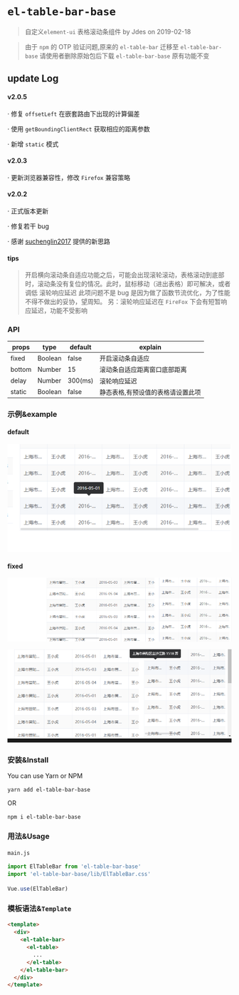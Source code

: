# `el-table-bar-base`

> 自定义`element-ui` 表格滚动条组件 by Jdes on 2019-02-18

> 由于 `npm` 的 OTP 验证问题,原来的 `el-table-bar` 迁移至 `el-table-bar-base` 请使用者删除原始包后下载 `el-table-bar-base` 原有功能不变

## update Log

#### v2.0.5

· 修复 `offsetLeft` 在嵌套路由下出现的计算偏差

· 使用 `getBoundingClientRect` 获取相应的距离参数

· 新增 `static` 模式

#### v2.0.3

· 更新浏览器兼容性，修改 `Firefox` 兼容策略

#### v2.0.2

· 正式版本更新

· 修复若干 bug

· 感谢 [suchenglin2017](https://github.com/suchenglin2017) 提供的新思路

#### tips

> 开启横向滚动条自适应功能之后，可能会出现滚轮滚动，表格滚动到底部时，滚动条没有复位的情况。此时，鼠标移动（进出表格）即可解决，或者调低 滚轮响应延迟
> 此项问题不是 bug 是因为做了函数节流优化，为了性能不得不做出的妥协，望周知。
> 另：滚轮响应延迟在 `FireFox` 下会有短暂响应延迟，功能不受影响

### API

| props  | type    | default | explain                           |
| ------ | ------- | ------- | --------------------------------- |
| fixed  | Boolean | false   | 开启滚动条自适应                  |
| bottom | Number  | 15      | 滚动条自适应距离窗口底部距离      |
| delay  | Number  | 300(ms) | 滚轮响应延迟                      |
| static | Boolean | false   | 静态表格,有预设值的表格请设置此项 |

### 示例&example

#### default

![image](examples/images/default.png)

#### fixed

![image](examples/images/fixed.png)

![image](examples/images/fixed2.png)

### 安装&Install

You can use Yarn or NPM

```shell
yarn add el-table-bar-base
```

OR

```shell
npm i el-table-bar-base
```

### 用法&Usage

`main.js`

```js
import ElTableBar from 'el-table-bar-base'
import 'el-table-bar-base/lib/ElTableBar.css'

Vue.use(ElTableBar)
```

### 模板语法&`Template`

```html
<template>
  <div>
    <el-table-bar>
      <el-table>
        ...
      </el-table>
    </el-table-bar>
  </div>
</template>
```
